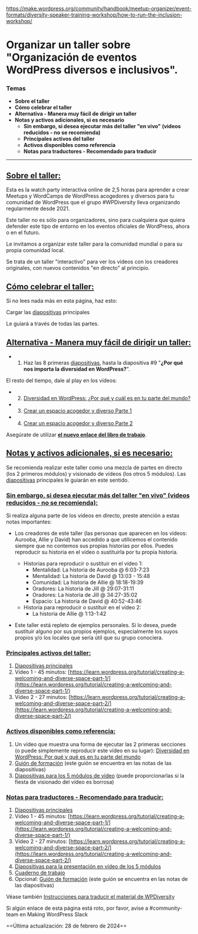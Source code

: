 https://make.wordpress.org/community/handbook/meetup-organizer/event-formats/diversity-speaker-training-workshop/how-to-run-the-inclusion-workshop/

# Organizar un taller sobre "Organización de eventos WordPress diversos e inclusivos".

### Temas
- **Sobre el taller**
- **Cómo celebrar el taller**
- **Alternativa - Manera muy fácil de dirigir un taller**
- **Notas y activos adicionales, si es necesario**
    - **Sin embargo, si desea ejecutar más del taller "en vivo" (videos reducidos - no se recomienda)**
    - **Principales activos del taller**
    - **Activos disponibles como referencia**
    - **Notas para traductores - Recomendado para traducir**

---

## [Sobre el taller:](https://make.wordpress.org/community/handbook/meetup-organizer/event-formats/diversity-speaker-training-workshop/how-to-run-the-inclusion-workshop/#about-workshop)

Esta es la watch party interactiva online de 2,5 horas para aprender a crear Meetups y WordCamps de WordPress acogedores y diversos para tu comunidad de WordPress que el grupo #WPDiversity lleva organizando regularmente desde 2021.

Este taller no es sólo para organizadores, sino para cualquiera que quiera defender este tipo de entorno en los eventos oficiales de WordPress, ahora o en el futuro.

Le invitamos a organizar este taller para la comunidad mundial o para su propia comunidad local.

Se trata de un taller "interactivo" para ver los vídeos con los creadores originales, con nuevos contenidos "en directo" al principio.

## [Cómo celebrar el taller:](https://make.wordpress.org/community/handbook/meetup-organizer/event-formats/diversity-speaker-training-workshop/how-to-run-the-inclusion-workshop/#how-to-hold-the-workshop)

Si no lees nada más en esta página, haz esto:

Cargar las [diapositivas](https://docs.google.com/presentation/d/1i6rlCPO1x0P7QMWUKy5vXvNi9CHL5nRfmkzVlMsidQM/edit?usp=sharing) principales

Le guiará a través de todas las partes.

## [Alternativa - Manera muy fácil de dirigir un taller:](https://make.wordpress.org/community/handbook/meetup-organizer/event-formats/diversity-speaker-training-workshop/how-to-run-the-inclusion-workshop/#alternate-very-easy-way-to-run-workshop)

- 1. Haz las 8 primeras [diapositivas](https://docs.google.com/presentation/d/1i6rlCPO1x0P7QMWUKy5vXvNi9CHL5nRfmkzVlMsidQM/edit?usp=sharing), hasta la diapositiva #9 "**¿Por qué nos importa la diversidad en WordPress?**".

El resto del tiempo, dale al play en los vídeos:

- 2. [Diversidad en WordPress: ¿Por qué y cuál es en tu parte del mundo?](https://wordpress.tv/2023/08/13/jill-binder-diversity-in-wordpress-why-and-what-is-it-in-your-part-of-the-world/)
- 3. [Crear un espacio acogedor y diverso Parte 1](https://learn.wordpress.org/tutorial/creating-a-welcoming-and-diverse-space-part-1/)
- 4. [Crear un espacio acogedor y diverso Parte 2](https://learn.wordpress.org/tutorial/creating-a-welcoming-and-diverse-space-part-2/)

Asegúrate de utilizar **[el nuevo enlace del libro de trabajo](https://docs.google.com/document/d/1irxnNn1iYp17BdQEBs0hIzb6QM8GpPQnfpfyqi6hzNA/edit?usp=sharing)**.

## [Notas y activos adicionales, si es necesario:](https://make.wordpress.org/community/handbook/meetup-organizer/event-formats/diversity-speaker-training-workshop/how-to-run-the-inclusion-workshop/#additional-notes-and-assets-if-needed)

Se recomienda realizar este taller como una mezcla de partes en directo (los 2 primeros módulos) y visionado de vídeos (los otros 5 módulos). Las [diapositivas](https://docs.google.com/presentation/d/1i6rlCPO1x0P7QMWUKy5vXvNi9CHL5nRfmkzVlMsidQM/edit?usp=sharing) principales le guiarán en este sentido.

### [Sin embargo, si desea ejecutar más del taller "en vivo" (videos reducidos - no se recomienda):](https://make.wordpress.org/community/handbook/meetup-organizer/event-formats/diversity-speaker-training-workshop/how-to-run-the-inclusion-workshop/#however-if-you-want-to-run-more-of-the-workshop-live-reduced-videos-not-recommended)

Si realiza alguna parte de los vídeos en directo, preste atención a estas notas importantes:

- Los creadores de este taller (las personas que aparecen en los vídeos: Aurooba, Allie y David) han accedido a que utilicemos el contenido siempre que no contemos sus propias historias por ellos. Puedes reproducir su historia en el vídeo o sustituirla por tu propia historia.
    - Historias para reproducir o sustituir en el vídeo 1:
        - Mentalidad: La historia de Aurooba @ 6:03-7:23
        - Mentalidad: La historia de David @ 13:03 - 15:48
        - Comunidad: La historia de Allie @ 18:18-19:39
        - Oradores: La historia de Jill @ 29:07-31:11
        - Oradores: La historia de Jill @ 34:27-35:02
        - Espacio: La historia de David @ 40:52-43:46
    - Historia para reproducir o sustituir en el vídeo 2:
        - La historia de Allie @ 1:13-1:42

- Este taller está repleto de ejemplos personales. Si lo desea, puede sustituir alguno por sus propios ejemplos, especialmente los suyos propios y/o los locales que sería útil que su grupo conociera.

### [Principales activos del taller:](https://make.wordpress.org/community/handbook/meetup-organizer/event-formats/diversity-speaker-training-workshop/how-to-run-the-inclusion-workshop/#main-workshop-assets)

1. [Diapositivas principales](https://docs.google.com/presentation/d/1i6rlCPO1x0P7QMWUKy5vXvNi9CHL5nRfmkzVlMsidQM/edit?usp=sharing)
2. Vídeo 1 - 45 minutos: [https://learn.wordpress.org/tutorial/creating-a-welcoming-and-diverse-space-part-1/](https://learn.wordpress.org/tutorial/creating-a-welcoming-and-diverse-space-part-1/)
3. Vídeo 2 - 27 minutos: [https://learn.wordpress.org/tutorial/creating-a-welcoming-and-diverse-space-part-2/](https://learn.wordpress.org/tutorial/creating-a-welcoming-and-diverse-space-part-2/)

### [Activos disponibles como referencia:](https://make.wordpress.org/community/handbook/meetup-organizer/event-formats/diversity-speaker-training-workshop/how-to-run-the-inclusion-workshop/#assets-available-for-reference)

1. Un vídeo que muestra una forma de ejecutar las 2 primeras secciones (o puede simplemente reproducir este vídeo en su lugar): [Diversidad en WordPress: Por qué y qué es en tu parte del mundo](https://wordpress.tv/2023/08/13/jill-binder-diversity-in-wordpress-why-and-what-is-it-in-your-part-of-the-world/)
2. [Guión de formación](https://docs.google.com/document/d/1GDf6y8ugXA3yoxQSG2IQXBGM_bLkLXMAxGfBAoisfhU/edit?usp=sharing) (este guión se encuentra en las notas de las diapositivas)
3. [Diapositivas para los 5 módulos de vídeo](https://docs.google.com/presentation/d/1PvrOhZ5VgwWEHNMuuNGLbw25uKeUvKZ60-FWuilUpSs/edit?usp=drive_link) (puede proporcionarlas si la fiesta de visionado del vídeo es borrosa)

### [Notas para traductores - Recomendado para traducir:](https://make.wordpress.org/community/handbook/meetup-organizer/event-formats/diversity-speaker-training-workshop/how-to-run-the-inclusion-workshop/#notes-for-translators-recommended-to-translate)

1. [Diapositivas principales](https://docs.google.com/presentation/d/1i6rlCPO1x0P7QMWUKy5vXvNi9CHL5nRfmkzVlMsidQM/edit?usp=sharing)
2. Vídeo 1 - 45 minutos: [https://learn.wordpress.org/tutorial/creating-a-welcoming-and-diverse-space-part-1/](https://learn.wordpress.org/tutorial/creating-a-welcoming-and-diverse-space-part-1/)
3. Vídeo 2 - 27 minutos: [https://learn.wordpress.org/tutorial/creating-a-welcoming-and-diverse-space-part-2/](https://learn.wordpress.org/tutorial/creating-a-welcoming-and-diverse-space-part-2/)
4. [Diapositivas para la presentación en vídeo de los 5 módulos](https://docs.google.com/presentation/d/1PvrOhZ5VgwWEHNMuuNGLbw25uKeUvKZ60-FWuilUpSs/edit?usp=sharing)
5. [Cuaderno de trabajo](https://docs.google.com/document/d/1irxnNn1iYp17BdQEBs0hIzb6QM8GpPQnfpfyqi6hzNA/edit?usp=sharing)
6. Opcional: [Guión de formación](https://docs.google.com/document/d/1GDf6y8ugXA3yoxQSG2IQXBGM_bLkLXMAxGfBAoisfhU/edit?usp=sharing) (este guión se encuentra en las notas de las diapositivas)

Véase también [Instrucciones para traducir el material de WPDiversity](https://make.wordpress.org/community/handbook/meetup-organizer/event-formats/diversity-speaker-training-workshop/instructions-to-translate-wpdiversity-material/)

Si algún enlace de esta página está roto, por favor, avise a #community-team en Making WordPress Slack

==Última actualización: 28 de febrero de 2024==